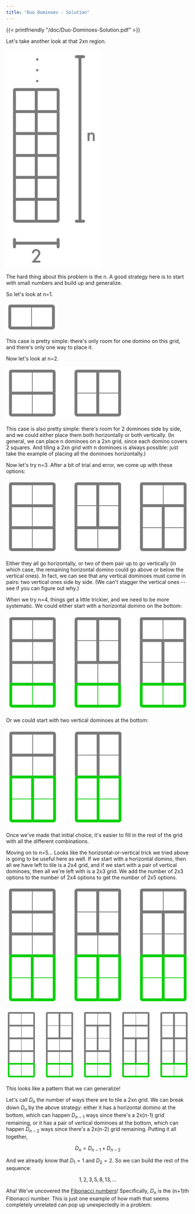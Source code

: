 ```yaml
---
title: "Duo Dominoes - Solution"
---
```



{{< printfriendly "/doc/Duo-Dominoes-Solution.pdf" >}}

Let's take another look at that 2xn region.

![](/img/2xN-Hallway.png)

The hard thing about this problem is the n. A good strategy here is to start with small numbers and build up and generalize.

So let's look at n=1.

![](/img/2x1.png)

This case is pretty simple: there's only room for one domino on this grid, and there's only one way to place it.

Now let's look at n=2.

![](/img/2x2.png)

This case is also pretty simple: there's room for 2 dominoes side by side, and we could either place them both horizontally or both vertically. (In general, we can place n dominoes on a 2xn grid, since each domino covers 2 squares. And tiling a 2xn grid with n dominoes is always possible: just take the example of placing all the dominoes horizontally.)

Now let's try n=3. After a bit of trial and error, we come up with these options:

![](/img/2x3.png)

Either they all go horizontally, or two of them pair up to go vertically (in which case, the remaining horizontal domino could go above or below the vertical ones). In fact, we can see that any vertical dominoes must come in pairs: two vertical ones side by side. (We can't stagger the vertical ones -- see if you can figure out why.)

When we try n=4, things get a little trickier, and we need to be more systematic. We could either start with a horizontal domino on the bottom:

![](/img/2x4-horizontal.png)

Or we could start with two vertical dominoes at the bottom:

![](/img/2x4-vertical.png)

Once we've made that initial choice, it's easier to fill in the rest of the grid with all the different combinations.

Moving on to n=5... Looks like the horizontal-or-vertical trick we tried above is going to be useful here as well. If we start with a horizontal domino, then all we have left to tile is a 2x4 grid, and if we start with a pair of vertical dominoes, then all we're left with is a 2x3 grid. We add the number of 2x3 options to the number of 2x4 options to get the number of 2x5 options.

![](/img/2x5-vertical.png)

![](/img/2x5-horizontal.png)

This looks like a pattern that we can generalize!

Let's call $D_n$ the number of ways there are to tile a 2xn grid. We can break down $D_n$ by the above strategy: either it has a horizontal domino at the bottom, which can happen $D_{n-1}$ ways since there's a 2x(n-1) grid remaining, or it has a pair of vertical dominoes at the bottom, which can happen $D_{n-2}$ ways since there's a 2x(n-2) grid remaining. Putting it all together,

$$ D_n = D_{n-1} + D_{n-2} $$

And we already know that $D_1 = 1$ and $D_2 = 2$. So we can build the rest of the sequence:

$$ 1, 2, 3, 5, 8, 13, \ldots $$

Aha! We've uncovered the [Fibonacci numbers](/natures-favorite-math/fibonacci-numbers/)! Specifically, $D_n$ is the (n+1)th Fibonacci number. This is just one example of how math that seems completely unrelated can pop up unexpectedly in a problem.
